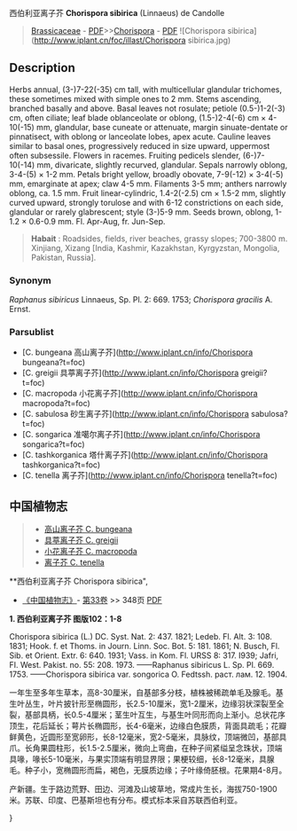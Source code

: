 西伯利亚离子芥 **Chorispora sibirica** (Linnaeus) de Candolle

> [Brassicaceae](http://www.iplant.cn/info/Brassicaceae?t=foc) - [PDF](http://www.iplant.cn/foc/pdf/Brassicaceae.pdf)>>[Chorispora](http://www.iplant.cn/info/Chorispora?t=foc) - [PDF](http://www.iplant.cn/foc/pdf/Chorispora.pdf)
![Chorispora sibirica](http://www.iplant.cn/foc/illast/Chorispora sibirica.jpg)

## Description

Herbs annual, (3-)7-22(-35) cm tall, with multicellular glandular trichomes, these sometimes mixed with simple ones to 2 mm. Stems ascending, branched basally and above. Basal leaves not rosulate; petiole (0.5-)1-2(-3) cm, often ciliate; leaf blade oblanceolate or oblong, (1.5-)2-4(-6) cm × 4-10(-15) mm, glandular, base cuneate or attenuate, margin sinuate-dentate or pinnatisect, with oblong or lanceolate lobes, apex acute. Cauline leaves similar to basal ones, progressively reduced in size upward, uppermost often subsessile. Flowers in racemes. Fruiting pedicels slender, (6-)7-10(-14) mm, divaricate, slightly recurved, glandular. Sepals narrowly oblong, 3-4-(5) × 1-2 mm. Petals bright yellow, broadly obovate, 7-9(-12) × 3-4(-5) mm, emarginate at apex; claw 4-5 mm. Filaments 3-5 mm; anthers narrowly oblong, ca. 1.5 mm. Fruit linear-cylindric, 1.4-2(-2.5) cm × 1.5-2 mm, slightly curved upward, strongly torulose and with 6-12 constrictions on each side, glandular or rarely glabrescent; style (3-)5-9 mm. Seeds brown, oblong, 1-1.2 × 0.6-0.9 mm. Fl. Apr-Aug, fr. Jun-Sep.


> **Habait** : 
> Roadsides, fields, river beaches, grassy slopes; 700-3800 m. Xinjiang, Xizang [India, Kashmir, Kazakhstan, Kyrgyzstan, Mongolia, Pakistan, Russia].

### Synonym
*Raphanus sibiricus* Linnaeus, Sp. Pl. 2: 669. 1753; *Chorispora gracilis* A. Ernst.



### Parsublist

* [C.  bungeana  高山离子芥](http://www.iplant.cn/info/Chorispora bungeana?t=foc)
* [C.  greigii  具葶离子芥](http://www.iplant.cn/info/Chorispora greigii?t=foc)
* [C.  macropoda  小花离子芥](http://www.iplant.cn/info/Chorispora macropoda?t=foc)
* [C.  sabulosa  砂生离子芥](http://www.iplant.cn/info/Chorispora sabulosa?t=foc)
* [C.  songarica  准噶尔离子芥](http://www.iplant.cn/info/Chorispora songarica?t=foc)
* [C.  tashkorganica  塔什离子芥](http://www.iplant.cn/info/Chorispora tashkorganica?t=foc)
* [C.  tenella  离子芥](http://www.iplant.cn/info/Chorispora tenella?t=foc)


## 中国植物志

> * [高山离子芥  C.  bungeana](Chorispora-bungeana-高山离子芥.md)
> * [具葶离子芥  C.  greigii](Chorispora-greigii-具葶离子芥.md)
> * [小花离子芥  C.  macropoda](Chorispora-macropoda-小花离子芥.md)
> * [离子芥  C.  tenella](Chorispora-tenella-离子芥.md)


**西伯利亚离子芥 Chorispora sibirica",



* [《中国植物志》](http://www.iplant.cn/frps)- [第33卷](http://www.iplant.cn/frps/vol/33) >> 348页 [PDF](http://www.iplant.cn/frps/pdf/33/348.PDF)


**1. 西伯利亚离子芥 图版102：1-8**

Chorispora sibirica (L.) DC. Syst. Nat. 2: 437. 1821; Ledeb. Fl. Alt. 3: 108. 1831; Hook. f. et Thoms. in Journ. Linn. Soc. Bot. 5: 181. 1861; N. Busch, Fl. Sib. et Orient. Extr. 6: 640. 1931; Vass. in Kom. Fl. URSS 8: 317. I939; Jafri, FI. West. Pakist. no. 55: 208. 1973. ——Raphanus sibiricus L. Sp. Pl. 669. 1753. ——Chorispora sibirica var. songorica O. Fedtssh. раст. лам. 12. 1904.

一年生至多年生草本，高8-30厘米，自基部多分枝，植株被稀疏单毛及腺毛。基生叶丛生，叶片披针形至椭圆形，长2.5-10厘米，宽1-2厘米，边缘羽状深裂至全裂，基部具柄，长0.5-4厘米；茎生叶互生，与基生叶同形而向上渐小。总状花序顶生，花后延长；萼片长椭圆形，长4-6毫米，边缘白色膜质，背面具疏毛；花瓣鲜黄色，近圆形至宽卵形，长8-12毫米，宽2-5毫米，具脉纹，顶端微凹，基部具爪。长角果圆柱形，长1.5-2.5厘米，微向上弯曲，在种子间紧缢呈念珠状，顶端具喙，喙长5-10毫米，与果实顶端有明显界限；果梗较细，长8-12毫米，具腺毛。种子小，宽椭圆形而扁，褐色，无膜质边缘；子叶缘倚胚根。花果期4-8月。

产新疆。生于路边荒野、田边、河滩及山坡草地，常成片生长，海拔750-1900米。苏联、印度、巴基斯坦也有分布。模式标本采自苏联西伯利亚。



}